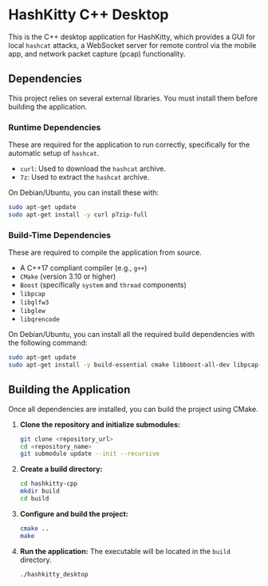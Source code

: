 # HashKitty C++ Desktop

This is the C++ desktop application for HashKitty, which provides a GUI for local `hashcat` attacks, a WebSocket server for remote control via the mobile app, and network packet capture (pcap) functionality.

## Dependencies

This project relies on several external libraries. You must install them before building the application.

### Runtime Dependencies

These are required for the application to run correctly, specifically for the automatic setup of `hashcat`.

*   `curl`: Used to download the `hashcat` archive.
*   `7z`: Used to extract the `hashcat` archive.

On Debian/Ubuntu, you can install these with:
```bash
sudo apt-get update
sudo apt-get install -y curl p7zip-full
```

### Build-Time Dependencies

These are required to compile the application from source.

*   A C++17 compliant compiler (e.g., `g++`)
*   `CMake` (version 3.10 or higher)
*   `Boost` (specifically `system` and `thread` components)
*   `libpcap`
*   `libglfw3`
*   `libglew`
*   `libqrencode`

On Debian/Ubuntu, you can install all the required build dependencies with the following command:
```bash
sudo apt-get update
sudo apt-get install -y build-essential cmake libboost-all-dev libpcap-dev libglfw3-dev libglew-dev libqrencode-dev
```

## Building the Application

Once all dependencies are installed, you can build the project using CMake.

1.  **Clone the repository and initialize submodules:**
    ```bash
    git clone <repository_url>
    cd <repository_name>
    git submodule update --init --recursive
    ```

2.  **Create a build directory:**
    ```bash
    cd hashkitty-cpp
    mkdir build
    cd build
    ```

3.  **Configure and build the project:**
    ```bash
    cmake ..
    make
    ```

4.  **Run the application:**
    The executable will be located in the `build` directory.
    ```bash
    ./hashkitty_desktop
    ```